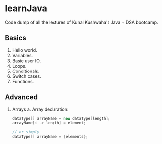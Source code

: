 # learnJava
Code dump of all the lectures of Kunal Kushwaha's Java + DSA bootcamp.

## Basics  
1. Hello world.
2. Variables.
3. Basic user IO.
4. Loops.
5. Conditionals.
6. Switch cases.
7. Functions.

## Advanced  
1. Arrays
a. Array declaration:
    ```Java
    dataType[] arrayName = new dataType[length];
    arrayName[i -> length] = element;
    
    // or simply
    dataType[] arrayName = {elements};    
    ```
